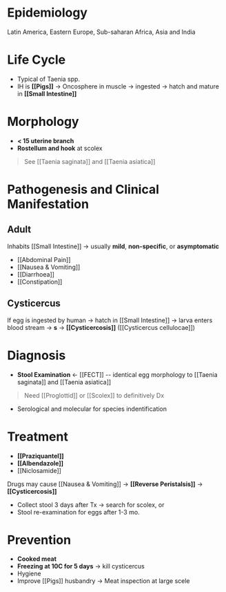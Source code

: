 # Epidemiology
Latin America, Eastern Europe, Sub-saharan Africa, Asia and India

# Life Cycle
- Typical of Taenia spp.
- IH is **[[Pigs]]** -> Oncosphere in muscle -> ingested -> hatch and mature in **[[Small Intestine]]**

# Morphology
- **< 15 uterine branch** 
- **Rostellum and hook** at scolex
> See [[Taenia saginata]] and [[Taenia asiatica]]

# Pathogenesis and Clinical Manifestation
## Adult
Inhabits [[Small Intestine]] -> usually **mild**, **non-specific**, or **asymptomatic**
- [[Abdominal Pain]]
- [[Nausea & Vomiting]]
- [[Diarrhoea]]
- [[Constipation]]

## Cysticercus
If egg is ingested by human -> hatch in [[Small Intestine]] -> larva enters blood stream -> **s** -> **[[Cysticercosis]]** ([[Cysticercus cellulocae]])

# Diagnosis
- **Stool Examination** <- [[FECT]] -- identical egg morphology to [[Taenia saginata]] and [[Taenia asiatica]]
> Need [[Proglottid]] or [[Scolex]] to definitively Dx
- Serological and molecular for species indentification

# Treatment
- **[[Praziquantel]]**
- **[[Albendazole]]**
- [[Niclosamide]] 

Drugs may cause [[Nausea & Vomiting]] -> **[[Reverse Peristalsis]]** -> **[[Cysticercosis]]**

- Collect stool 3 days after Tx -> search for scolex, or
- Stool re-examination for eggs after 1-3 mo.

# Prevention
- **Cooked meat**
- **Freezing at 10C for 5 days** -> kill cysticercus
- Hygiene
- Improve [[Pigs]] husbandry -> Meat inspection at large scele